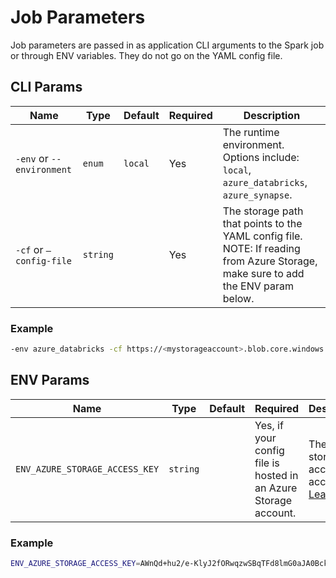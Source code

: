 # Job Parameters

Job parameters are passed in as application CLI arguments to the Spark job or through ENV variables.  They do not go on the YAML config file. 

## CLI Params

| Name | Type | Default | Required | Description |
| --- | --- | --- | --- | --- |
| `-env` or `--environment` | `enum` | `local` | Yes | The runtime environment.  Options include: `local`, `azure_databricks`, `azure_synapse`. |
| `-cf` or `—config-file` | `string` |  | Yes | The storage path that points to the YAML config file.  NOTE: If reading from Azure Storage, make sure to add the ENV param below. |

### Example

```bash
-env azure_databricks -cf https://<mystorageaccount>.blob.core.windows.net/config/neuron_v1.yml
```

## ENV Params

| Name | Type | Default | Required | Description |
| --- | --- | --- | --- | --- |
| `ENV_AZURE_STORAGE_ACCESS_KEY` | `string` |  | Yes, if your config file is hosted in an Azure Storage account. | The Azure storage account access key.  [Learn More](https://learn.microsoft.com/en-us/azure/storage/common/storage-account-keys-manage?tabs=azure-portal#regenerate-access-keys) |

### Example

```bash
ENV_AZURE_STORAGE_ACCESS_KEY=AWnQd+hu2/e-KlyJ2fORwqzwSBqTFd8lmG0aJA0BckdsVU8v3L9qO0V38P3/7G3eRfSDDsdmJYzd+ASty5j5Rw==
```